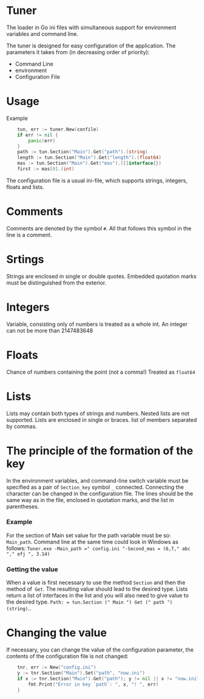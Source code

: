 # Tuner
The loader in Go ini files with simultaneous support for environment variables and command line.

The tuner is designed for easy configuration of the application.
The parameters it takes from (in decreasing order of priority):
- Command Line
- environment
- Configuration File

# Usage

Example

```Go
	tun, err := tuner.New(confile)
	if err != nil {
		panic(err)
	}
	path := tun.Section("Main").Get("path").(string)
	length := tun.Section("Main").Get("length").(float64)
	mas := tun.Section("Main").Get("mas").([]interface{})
	first := mas[0].(int)
 ```
 
 The configuration file is a usual ini-file, which supports strings, integers, floats and lists.
 
# Comments
Comments are denoted by the symbol `#`. All that follows this symbol in the line is a comment.

# Srtings
Strings are enclosed in single or double quotes. Embedded quotation marks must be distinguished from the exterior.

# Integers
Variable, consisting only of numbers is treated as a whole int. An integer can not be more than 2147483648

# Floats
Chance of numbers containing the point (not a comma!) Treated as `float64`

# Lists
Lists may contain both types of strings and numbers. Nested lists are not supported. Lists are enclosed in single or braces. list of members separated by commas.

# The principle of the formation of the key
In the environment variables, and command-line switch variable must be specified as a pair of `Section_key` symbol `_` connected. Connecting the character can be changed in the configuration file. The lines should be the same way as in the file, enclosed in quotation marks, and the list in parentheses.

### Example
For the section of Main set value for the path variable must be so: `Main_path`. Command line at the same time could look in Windows as follows:
`Tuner.exe -Main_path =" config.ini "-Second_mas = (6,7," abc "," efj ", 3.14)`

### Getting the value
When a value is first necessary to use the method `Section` and then the method of` Get`. The resulting value should lead to the desired type. Lists return a list of interfaces in the list and you will also need to give value to the desired type.
`Path: = tun.Section (" Main ") Get (" path ") (string)`..

# Changing the value
If necessary, you can change the value of the configuration parameter, the contents of the configuration file is not changed:

```Go
	tnr, err := New("config.ini")
	y := tnr.Section("Main").Set("path", "now.ini")
	if x := tnr.Section("Main").Get("path"); y != nil || x != "now.ini" {
		fmt.Print("Error in key `path`: ", x, "! ", err)
	}
  ```
  


